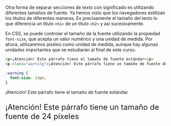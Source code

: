 
Otra forma de separar secciones de texto con significado es utilizando diferentes tamaños de fuente. Ya hemos visto que los navegadores estilizan los títulos de diferentes maneras. Es precisamente el tamaño del texto lo que diferencia un título `<h1>` de un título `<h2>` y así sucesivamente.

En CSS, se puede controlar el tamaño de la fuente utilizando la propiedad `font-size`, que acepta un valor numérico y una unidad de medida. Por ahora, utilizaremos píxeles como unidad de medida, aunque hay algunas unidades importantes que se estudiarán al final de este curso.

```html
<p>¡Atención! Este párrafo tiene el tamaño de fuente estándar</p>
<p class="warning">¡Atención! Este párrafo tiene un tamaño de fuente de 24 píxeles</p>
```

```css
.warning {
  font-size: 24px;
}
```

<div class="hexlet-basics-example my-3">
  <p>¡Atención! Este párrafo tiene el tamaño de fuente estándar</p>
  <p class="m-0" style="font-size: 24px;">¡Atención! Este párrafo tiene un tamaño de fuente de 24 píxeles</p>
</div>
